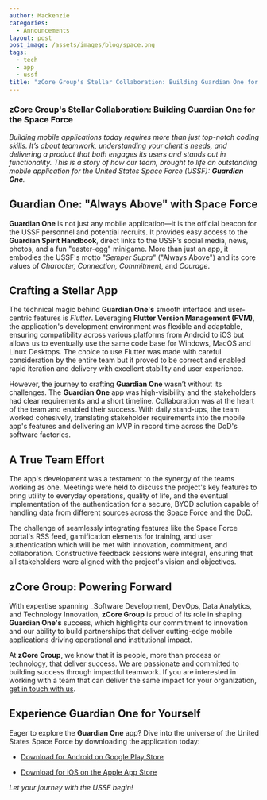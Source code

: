 ```yaml
---
author: Mackenzie
categories:
  - Announcements
layout: post
post_image: /assets/images/blog/space.png
tags:
  - tech
  - app
  - ussf
title: "zCore Group's Stellar Collaboration: Building Guardian One for the Space Force"
---
```


### zCore Group's Stellar Collaboration: Building Guardian One for the Space Force

_Building mobile applications today requires more than just top-notch coding skills. It’s about teamwork, understanding your client's needs, and delivering a product that both engages its users and stands out in functionality. This is a story of how our team, brought to life an outstanding mobile application for the United States Space Force (USSF): **Guardian One**._

## Guardian One: "Always Above" with Space Force

**Guardian One** is not just any mobile application—it is the official beacon for the USSF personnel and potential recruits. It provides easy access to the **Guardian Spirit Handbook**, direct links to the USSF’s social media, news, photos, and a fun "easter-egg" minigame. More than just an app, it embodies the USSF's motto "_Semper Supra_" ("Always Above") and its core values of _Character, Connection, Commitment_, and _Courage_.

## Crafting a Stellar App

The technical magic behind **Guardian One's** smooth interface and user-centric features is _Flutter_. Leveraging **Flutter Version Management (FVM)**, the application's development environment was flexible and adaptable, ensuring compatibility across various platforms from Android to iOS but allows us to eventually use the same code base for Windows, MacOS and Linux Desktops. The choice to use Flutter was made with careful consideration by the entire team but it proved to be correct and enabled rapid iteration and delivery with excellent stability and user-experience.

However, the journey to crafting **Guardian One** wasn’t without its challenges. The **Guardian One** app was high-visibility and the stakeholders had clear requirements and a short timeline. Collaboration was at the heart of the team and enabled their success. With daily stand-ups, the team worked cohesively, translating stakeholder requirements into the mobile app's features and delivering an MVP in record time across the DoD's software factories.

## A True Team Effort

The app's development was a testament to the synergy of the teams working as one. Meetings were held to discuss the project's key features to bring utility to everyday operations, quality of life, and the eventual implementation of the authentication for a secure, BYOD solution capable of handling data from different sources across the Space Force and the DoD.

The challenge of seamlessly integrating features like the Space Force portal's RSS feed, gamification elements for training, and user authentication which will be met with innovation, commitment, and collaboration. Constructive feedback sessions were integral, ensuring that all stakeholders were aligned with the project's vision and objectives.

## zCore Group: Powering Forward

With expertise spanning _Software Development, DevOps, Data Analytics, and Technology Innovation, **zCore Group** is proud of its role in shaping **Guardian One's** success, which highlights our commitment to innovation and our ability to build partnerships that deliver cutting-edge mobile applications driving operational and institutional impact.

At **zCore Group**, we know that it is people, more than process or technology, that deliver success. We are passionate and committed to building success through impactful teamwork. If you are interested in working with a team that can deliver the same impact for your organization, [get in touch with us](mailto:contact@zcoregroup.com).

## Experience Guardian One for Yourself

Eager to explore the **Guardian One** app? Dive into the universe of the United States Space Force by downloading the application today:

- [Download for Android on Google Play Store](https://play.google.com/store/apps/details?id=com.zcore.guardianone)
  
- [Download for iOS on the Apple App Store](https://apps.apple.com/app/guardian-one/id1234567890)

_Let your journey with the USSF begin!_

